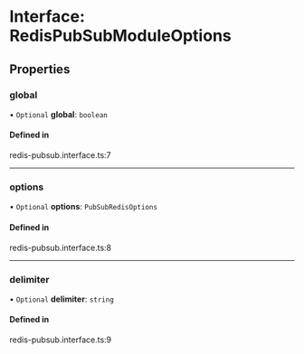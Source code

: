 # Interface: RedisPubSubModuleOptions

## Properties

### global

• `Optional` **global**: `boolean`

#### Defined in

redis-pubsub.interface.ts:7

___

### options

• `Optional` **options**: `PubSubRedisOptions`

#### Defined in

redis-pubsub.interface.ts:8

___

### delimiter

• `Optional` **delimiter**: `string`

#### Defined in

redis-pubsub.interface.ts:9
